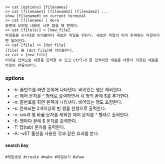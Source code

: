 ~~~
>> cat [options] [filenames]
>> cat [filename1] [filename2] [filename2] ...
show [filename#] on current terminal
>> cat [filename] | more
화면에 보여질 내용이 너무 많을 때 편하다.
>> cat [file(s)] > [new_file]
파일들을 순서대로 이어붙여서 새로운 파일을 만든다. 새로운 파일이 이미 존재하는 파일이라면 덮어쓴다.
>> cat [file] >> [dst file]
[file] 을 [dst file]에 이어붙인다.
>> cat > [new_file]
터미널 입력으로 내용을 입력할 수 있고 Ctrl-d 를 입력하면 새로운 내용이 저장된 새로운 파일이 만들어진다.
~~~

### options
* -b: 줄번호를 화면 왼쪽에 나타낸다. 비어있는 행은 제외한다.
* -e: 제어 문자를 ^ 형태로 출력하면서 각 행의 끝에 $를 추가한다.
* -n: 줄번호를 화면 왼쪽에 나타낸다. 비어있는 행도 포함한다.
* -s: 연속되는 2개이상의 빈 행을 한행으로 출력한다.
* -v: tab과 행 바꿈 문자를 제외한 제어 문자를 ^ 형태로 출력한다.
* -E: 행마다 끝에 $ 문자를 출력한다.
* -T: 탭(tab) 문자를 출력한다.
* -A: -vET 옵션을 사용한 것과 같은 효과를 본다.



#### search key
~~~
#파일생성 #create #make #파일보기 #show
~~~
